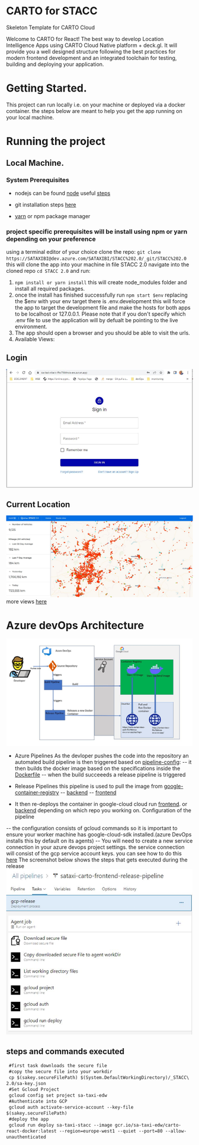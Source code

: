 # CARTO for STACC

Skeleton Template for CARTO Cloud

Welcome to CARTO for React! The best way to develop Location Intelligence Apps using CARTO Cloud Native platform + deck.gl. It will provide you a well designed structure following the best practices for modern frontend development and an integrated toolchain for testing, building and deploying your application.


# Getting Started.
This project can run locally i.e. on your machine or deployed via a docker container. the steps below are meant to help you get the app running on your local machine.
#  Running the project
## Local Machine.
### System Prerequisites
- nodejs can be found [node](https://nodejs.org/en/) useful [steps](https://phoenixnap.com/kb/install-node-js-npm-on-windows)
  
- git installation steps [here](https://git-scm.com/downloads)
- [yarn](https://classic.yarnpkg.com/lang/en/docs/install/#windows-stable) or npm package manager

### project specific prerequisites will be install using npm or yarn depending on your preference
using a terminal editor of your choice
clone the repo: `git clone https://SATAXIBI@dev.azure.com/SATAXIBI/STACC%202.0/_git/STACC%202.0` this will clone the app into your machine in file STACC 2.0
navigate into the cloned repo `cd STACC 2.0` and run:
1. `npm install or yarn install` this will create node_modules folder and install all required packages.
2. once the install has finished successfully run `npm start $env` 
   replacing the $env with your env target there is .env.development this will force the app to target the development file and make the hosts for both apps to be localhost or 127.0.0.1.
   Please note that if you don't specify which .env file to use the application will by defualt be pointing to the live environment.
3. The app should open a browser and you should be able to visit the urls.
4. Available Views:
## Login
![login](src/assets/readme_files/login_screen.JPG)
## Current Location
![currentLocation](src/assets/readme_files/current_location.JPG)
more views [here](src/assets/readme_files/)
# Azure devOps Architecture
![architecture](src/assets/readme_files/arch.JPG)

 - Azure Pipelines
As the devloper pushes the code into the repository an automated build pipeline is then triggered based on [pipeline-config](azure-pipelines.yml):
-- it then builds the docker image based on the specifications inside the [Dockerfile](Dockerfile)
-- when the build succeeeds a release pipeline is triggered  

 - Release Pipelines
 this pipeline is used to pull the image from [google-container-registry](https://console.cloud.google.com/gcr/images/sa-taxi-edw?project=sa-taxi-edw)
  -- [backend](https://console.cloud.google.com/gcr/images/sa-taxi-edw/global/auth-api?project=sa-taxi-edw)
  -- [frontend](https://console.cloud.google.com/gcr/images/sa-taxi-edw/global/carto-react-docker?project=sa-taxi-edw)
 - It then re-deploys the container in google-cloud cloud run
 [frontend](https://sa-taxi-stacc-ffw76btnca-ew.a.run.app/). or [backend](https://carto-sa-taxi-stacc-auth-ffw76btnca-ew.a.run.app) depending on which repo you working on.
 Configuration of the pipeline

 -- the configuration consists of gcloud commands so it is important to ensure your worker machine has google-cloud-sdk installed.(azure DevOps installs this by default on its agents)
-- You will need to create a new service connection in your azure devops project settings. the service connection will consist of the gcp service account keys.
   you can see how to do this [here](https://medium.com/@truble/connect-azure-pipelines-to-gcp-921d31b6303c)
The screenshot below shows the steps that gets executed during the release
 ![release_pipeline](src/assets/readme_files/frontend_release_pipeline.JPG)
 ##
 ## steps and commands executed
 ```
  #first task downloads the secure file 
  #copy the secure file into your workdir
  cp $(sakey.secureFilePath) $(System.DefaultWorkingDirectory)/_STACC\ 2.0/sa-key.json
  #Set Gcloud Project
  gcloud config set project sa-taxi-edw
  #Authenticate into GCP
  gcloud auth activate-service-account --key-file $(sakey.secureFilePath)
  #deploy the app
  gcloud run deploy sa-taxi-stacc --image gcr.io/sa-taxi-edw/carto-react-docker:latest --region=europe-west1 --quiet --port=80 --allow-unauthenticated
 ```







